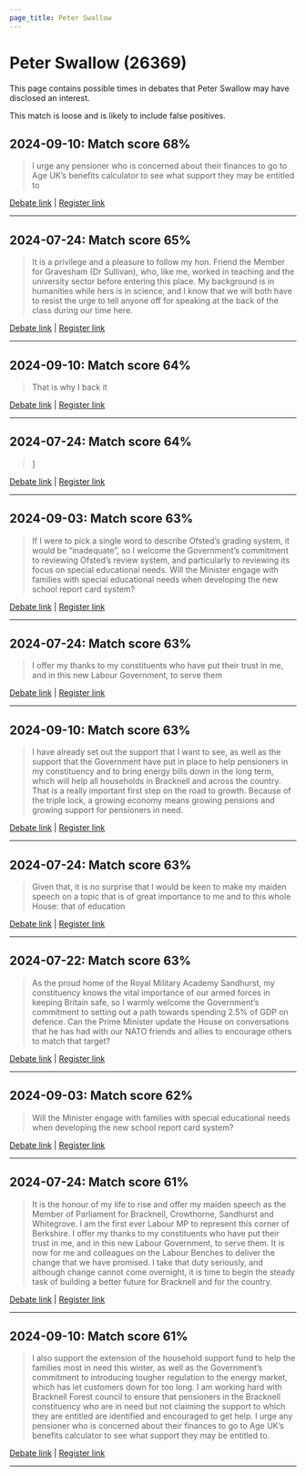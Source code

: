 ```yaml
---
page_title: Peter Swallow
---
```


# Peter Swallow  (26369)

This page contains possible times in debates that Peter Swallow may have disclosed an interest.

This match is loose and is likely to include false positives. 



## 2024-09-10: Match score 68%

>I urge any pensioner who is concerned about their finances to go to Age UK’s benefits calculator to see what support they may be entitled to

[Debate link](https://www.theyworkforyou.com/debates/?id=2024-09-10a.753.3) | [Register link](https://www.theyworkforyou.com/mp/26369/register)


---



## 2024-07-24: Match score 65%

>It is a privilege and a pleasure to follow my hon. Friend the Member for Gravesham (Dr Sullivan), who, like me, worked in teaching and the university sector before entering this place. My background is in humanities while hers is in science, and I know that we will both have to resist the urge to tell anyone off for speaking at the back of the class during our time here.

[Debate link](https://www.theyworkforyou.com/debates/?id=2024-07-24d.763.1) | [Register link](https://www.theyworkforyou.com/mp/26369/register)


---



## 2024-09-10: Match score 64%

>That is why I back it

[Debate link](https://www.theyworkforyou.com/debates/?id=2024-09-10a.754.3) | [Register link](https://www.theyworkforyou.com/mp/26369/register)


---



## 2024-07-24: Match score 64%

>]

[Debate link](https://www.theyworkforyou.com/debates/?id=2024-07-24d.763.1) | [Register link](https://www.theyworkforyou.com/mp/26369/register)


---



## 2024-09-03: Match score 63%

>If I were to pick a single word to describe Ofsted’s grading system, it would be “inadequate”, so I welcome the Government’s commitment to reviewing Ofsted’s review system, and particularly to reviewing its focus on special educational needs. Will the Minister engage with families with special educational needs when developing the new school report card system?

[Debate link](https://www.theyworkforyou.com/debates/?id=2024-09-03c.176.2) | [Register link](https://www.theyworkforyou.com/mp/26369/register)


---



## 2024-07-24: Match score 63%

>I offer my thanks to my constituents who have put their trust in me, and in this new Labour Government, to serve them

[Debate link](https://www.theyworkforyou.com/debates/?id=2024-07-24d.763.1) | [Register link](https://www.theyworkforyou.com/mp/26369/register)


---



## 2024-09-10: Match score 63%

>I have already set out the support that I want to see, as well as the support that the Government have put in place to help pensioners in my constituency and to bring energy bills down in the long term, which will help all households in Bracknell and across the country. That is a really important first step on the road to growth. Because of the triple lock, a growing economy means growing pensions and growing support for pensioners in need.

[Debate link](https://www.theyworkforyou.com/debates/?id=2024-09-10a.754.3) | [Register link](https://www.theyworkforyou.com/mp/26369/register)


---



## 2024-07-24: Match score 63%

>Given that, it is no surprise that I would be keen to make my maiden speech on a topic that is of great importance to me and to this whole House: that of education

[Debate link](https://www.theyworkforyou.com/debates/?id=2024-07-24d.763.1) | [Register link](https://www.theyworkforyou.com/mp/26369/register)


---



## 2024-07-22: Match score 63%

>As the proud home of the Royal Military Academy Sandhurst, my constituency knows the vital importance of our armed forces in keeping Britain safe, so I warmly welcome the Government’s commitment to setting out a path towards spending 2.5% of GDP on defence. Can the Prime Minister update the House on conversations that he has had with our NATO friends and allies to encourage others to match that target?

[Debate link](https://www.theyworkforyou.com/debates/?id=2024-07-22e.382.3) | [Register link](https://www.theyworkforyou.com/mp/26369/register)


---



## 2024-09-03: Match score 62%

>Will the Minister engage with families with special educational needs when developing the new school report card system?

[Debate link](https://www.theyworkforyou.com/debates/?id=2024-09-03c.176.2) | [Register link](https://www.theyworkforyou.com/mp/26369/register)


---



## 2024-07-24: Match score 61%

>It is the honour of my life to rise and offer my maiden speech as the Member of Parliament for Bracknell, Crowthorne, Sandhurst and Whitegrove. I am the first ever Labour MP to represent this corner of Berkshire. I offer my thanks to my constituents who have put their trust in me, and in this new Labour Government, to serve them. It is now for me and colleagues on the Labour Benches to deliver the change that we have promised. I take that duty seriously, and although change cannot come overnight, it is time to begin the steady task of building a better future for Bracknell and for the country.

[Debate link](https://www.theyworkforyou.com/debates/?id=2024-07-24d.763.1) | [Register link](https://www.theyworkforyou.com/mp/26369/register)


---



## 2024-09-10: Match score 61%

>I also support the extension of the household support fund to help the families most in need this winter, as well as the Government’s commitment to introducing tougher regulation to the energy market, which has let customers down for too long. I am working hard with Bracknell Forest council to ensure that pensioners in the Bracknell constituency who are in need but not  claiming the support to which they are entitled are identified and encouraged to get help. I urge any pensioner who is concerned about their finances to go to Age UK’s benefits calculator to see what support they may be entitled to.

[Debate link](https://www.theyworkforyou.com/debates/?id=2024-09-10a.753.3) | [Register link](https://www.theyworkforyou.com/mp/26369/register)


---

